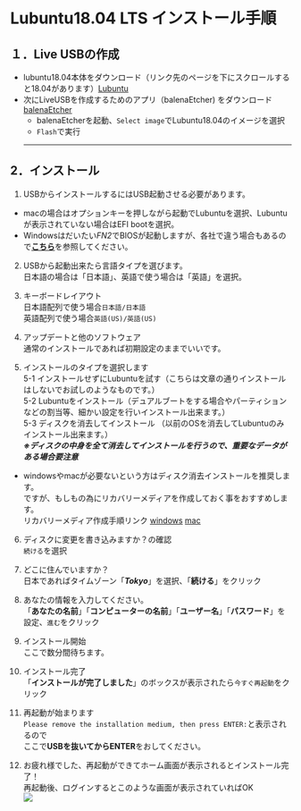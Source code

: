 # Lubuntu18.04 LTS インストール手順


## １．Live USBの作成 

- lubuntu18.04本体をダウンロード（リンク先のページを下にスクロールすると18.04があります）[Lubuntu](https://lubuntu.me/downloads/)  
- 次にLiveUSBを作成するためのアプリ（balenaEtcher) をダウンロード 
　 [balenaEtcher](https://www.balena.io/etcher/)
  - balenaEtcherを起動、`Select image`でLubuntu18.04のイメージを選択
  - `Flash`で実行  
  ---

## 2．インストール
1.  USBからインストールするにはUSB起動させる必要があります。 
  -  macの場合はオプションキーを押しながら起動でLubuntuを選択、Lubuntuが表示されていない場合はEFI bootを選択。
  -  Windowsはだいたい*FN2*でBIOSが起動しますが、各社で違う場合もあるので[**こちら**](https://freesoft.tvbok.com/tips/peripherals/bios_boot_fn-key_list.html)を参照してください。
2. USBから起動出来たら言語タイプを選びます。  
日本語の場合は「日本語」、英語で使う場合は「英語」を選択。 

3. キーボードレイアウト  
日本語配列で使う場合`日本語/日本語`  
英語配列で使う場合`英語(US)/英語(US)` 

4. アップデートと他のソフトウェア  
通常のインストールであれば初期設定のままでいいです。  
5. インストールのタイプを選択します  
5-1 インストールせずにLubuntuを試す（こちらは文章の通りインストールはしないでお試しのようなものです。）   
5-2 Lubuntuをインストール（デュアルブートをする場合やパーティションなどの割当等、細かい設定を行いインストール出来ます。）  
5-3 ディスクを消去してインストール （以前のOSを消去してLubuntuのみインストール出来ます。）   
***※ディスクの中身を全て消去してインストールを行うので、重要なデータがある場合要注意*** 
- windowsやmacが必要ないという方はディスク消去インストールを推奨します。  
ですが、もしもの為にリカバリーメディアを作成しておく事をおすすめします。  
リカバリーメディア作成手順リンク [windows](https://support.microsoft.com/ja-jp/help/4026852) [mac](https://support.apple.com/ja-jp/HT201372)

6. ディスクに変更を書き込みますか？の確認   
`続ける`を選択

7. どこに住んでいますか？  
日本であればタイムゾーン「***Tokyo***」を選択、「**続ける**」をクリック

8. あなたの情報を入力してください。  
「**あなたの名前**」「**コンピューターの名前**」「**ユーザー名**」「**パスワード**」を設定、`進む`をクリック

9. インストール開始  
ここで数分間待ちます。  

10. インストール完了  
「**インストールが完了しました**」のボックスが表示されたら`今すぐ再起動`をクリック

11. 再起動が始まります  
`Please remove the installation medium, then press ENTER:`と表示されるので  
ここで**USBを抜いてからENTER**をおしてください。  

12. お疲れ様でした、再起動ができてホーム画面が表示されるとインストール完了！  
再起動後、ログインするとこのような画面が表示されていればOK  
![](https://www.kunihikokaneko.com/dblab/linux/212.png)  
